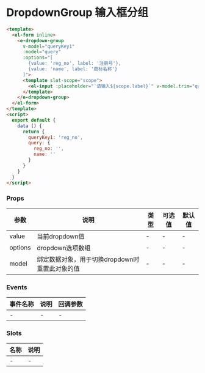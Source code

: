 # DropdownGroup 输入框分组
<el-form inline>
  <e-dropdown-group
    v-model="queryKey1"
    :model="query"
    :options="[
      {value: 'reg_no', label: '注册号'},
      {value: 'name', label: '商标名称'}
    ]">
    <template slot-scope="scope">
      <el-input :placeholder="`请输入${scope.label}`" v-model.trim="query[scope.value]"></el-input>
    </template>
  </e-dropdown-group>
</el-form>

```html
<template>
  <el-form inline>
    <e-dropdown-group
      v-model="queryKey1"
      :model="query"
      :options="[
        {value: 'reg_no', label: '注册号'},
        {value: 'name', label: '商标名称'}
      ]">
      <template slot-scope="scope">
        <el-input :placeholder="`请输入${scope.label}`" v-model.trim="query[scope.value]"></el-input>
      </template>
    </e-dropdown-group>
  </el-form>
</template>
<script>
  export default {
    data () {
      return {
        queryKey1: 'reg_no',
        query: {
          reg_no: '',
          name: ''
        }
      }
    }
  }
</script>
```


### Props
| 参数      | 说明    | 类型      | 可选值       | 默认值   |
|---------- |-------- |---------- |------------- |--------- |
| value     | 当前dropdown值   | -  |   -       |    -    |
| options     | dropdown选项数组   | -  |   -       |    -    |
| model     |  绑定数据对象，用于切换dropdown时重置此对象的值  | -  |   -       |    -    |

### Events
| 事件名称 | 说明 | 回调参数 |
|---------|--------|---------|
| - | - | - |

### Slots
| 名称 | 说明 | 
|---------|--------|
| - | - |